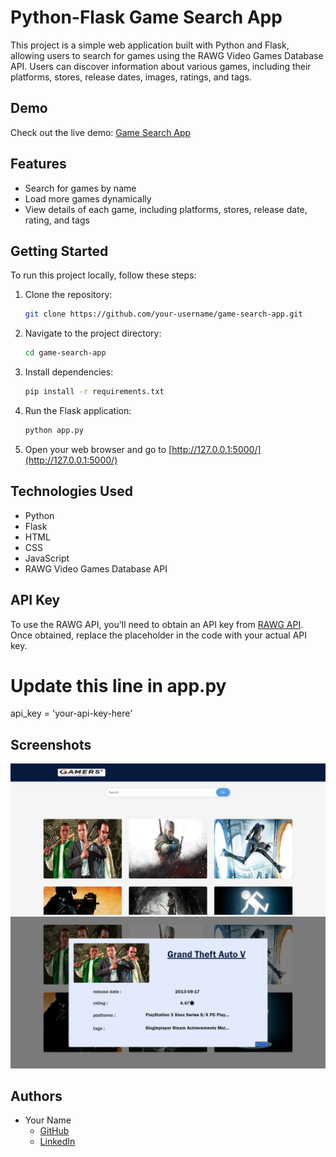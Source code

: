 # Python-Flask Game Search App

This project is a simple web application built with Python and Flask, allowing users to search for games using the RAWG Video Games Database API. Users can discover information about various games, including their platforms, stores, release dates, images, ratings, and tags.

## Demo

Check out the live demo: [Game Search App](http://rayeb.pythonanywhere.com/)

## Features

- Search for games by name
- Load more games dynamically
- View details of each game, including platforms, stores, release date, rating, and tags

## Getting Started

To run this project locally, follow these steps:

1. Clone the repository:

    ```bash
    git clone https://github.com/your-username/game-search-app.git
    ```

2. Navigate to the project directory:

    ```bash
    cd game-search-app
    ```

3. Install dependencies:

    ```bash
    pip install -r requirements.txt
    ```

4. Run the Flask application:

    ```bash
    python app.py
    ```

5. Open your web browser and go to [http://127.0.0.1:5000/](http://127.0.0.1:5000/)

## Technologies Used

- Python
- Flask
- HTML
- CSS
- JavaScript
- RAWG Video Games Database API

## API Key

To use the RAWG API, you'll need to obtain an API key from [RAWG API](https://rawg.io/apidocs). Once obtained, replace the placeholder in the code with your actual API key.

# Update this line in app.py
api_key = 'your-api-key-here'

## Screenshots

![Screenshot 1](static/imgs/screenshot1.png)
![Screenshot 2](static/imgs/screenshot2.png)
## Authors

- Your Name
  - [GitHub](https://github.com/your-username)
  - [LinkedIn](https://www.linkedin.com/in/your-linkedin-profile/)
